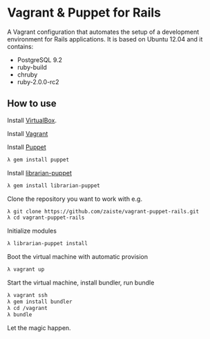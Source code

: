 Vagrant & Puppet for Rails
==========================

A Vagrant configuration that automates the setup of a development environment
for Rails applications. It is based on Ubuntu 12.04 and it contains:

* PostgreSQL 9.2
* ruby-build
* chruby
* ruby-2.0.0-rc2

How to use
----------

Install [VirtualBox](https://www.virtualbox.org).

Install [Vagrant](http://vagrantup.com)

Install [Puppet](http://puppetlabs.com)

``` sh
λ gem install puppet
```
Install [librarian-puppet](http://librarian-puppet.com/)

``` sh
λ gem install librarian-puppet
```

Clone the repository you want to work with e.g.

``` sh
λ git clone https://github.com/zaiste/vagrant-puppet-rails.git
λ cd vagrant-puppet-rails
```

Initialize modules

``` sh
λ librarian-puppet install
```

Boot the virtual machine with automatic provision

``` sh
λ vagrant up
```

Start the virtual machine, install bundler, run bundle

``` sh
λ vagrant ssh
λ gem install bundler
λ cd /vagrant
λ bundle
```

Let the magic happen.
